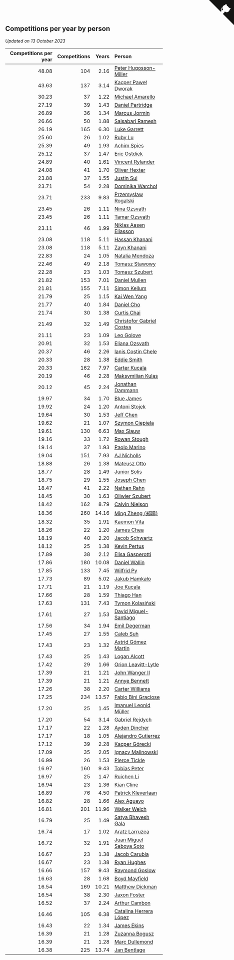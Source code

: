 ## Competitions per year by person

*Updated on 13 October 2023*

| Competitions per year | Competitions | Years | Person |
| ---: | ---: | ---: | :--- |
| 48.08 | 104 | 2.16 | [Peter Hugosson-Miller](https://www.worldcubeassociation.org/persons/2021HUGO01) |
| 43.63 | 137 | 3.14 | [Kacper Paweł Dworak](https://www.worldcubeassociation.org/persons/2020DWOR01) |
| 30.23 | 37 | 1.22 | [Michael Amarello](https://www.worldcubeassociation.org/persons/2022AMAR09) |
| 27.19 | 39 | 1.43 | [Daniel Partridge](https://www.worldcubeassociation.org/persons/2022PART02) |
| 26.89 | 36 | 1.34 | [Marcus Jormin](https://www.worldcubeassociation.org/persons/2022JORM01) |
| 26.66 | 50 | 1.88 | [Saisabari Ramesh](https://www.worldcubeassociation.org/persons/2021RAME01) |
| 26.19 | 165 | 6.30 | [Luke Garrett](https://www.worldcubeassociation.org/persons/2017GARR05) |
| 25.60 | 26 | 1.02 | [Ruby Lu](https://www.worldcubeassociation.org/persons/2022LURU01) |
| 25.39 | 49 | 1.93 | [Achim Spies](https://www.worldcubeassociation.org/persons/2021SPIE01) |
| 25.12 | 37 | 1.47 | [Eric Ostdiek](https://www.worldcubeassociation.org/persons/2022OSTD01) |
| 24.89 | 40 | 1.61 | [Vincent Rylander](https://www.worldcubeassociation.org/persons/2022RYLA01) |
| 24.08 | 41 | 1.70 | [Oliver Hexter](https://www.worldcubeassociation.org/persons/2022HEXT01) |
| 23.88 | 37 | 1.55 | [Justin Sui](https://www.worldcubeassociation.org/persons/2022SUIJ01) |
| 23.71 | 54 | 2.28 | [Dominika Warchoł](https://www.worldcubeassociation.org/persons/2021WARC01) |
| 23.71 | 233 | 9.83 | [Przemysław Rogalski](https://www.worldcubeassociation.org/persons/2013ROGA02) |
| 23.45 | 26 | 1.11 | [Nina Ozsvath](https://www.worldcubeassociation.org/persons/2022OZSV03) |
| 23.45 | 26 | 1.11 | [Tamar Ozsvath](https://www.worldcubeassociation.org/persons/2022OZSV04) |
| 23.11 | 46 | 1.99 | [Niklas Aasen Eliasson](https://www.worldcubeassociation.org/persons/2021ELIA01) |
| 23.08 | 118 | 5.11 | [Hassan Khanani](https://www.worldcubeassociation.org/persons/2018KHAN26) |
| 23.08 | 118 | 5.11 | [Zayn Khanani](https://www.worldcubeassociation.org/persons/2018KHAN28) |
| 22.83 | 24 | 1.05 | [Natalia Mendoza](https://www.worldcubeassociation.org/persons/2022MEND24) |
| 22.46 | 49 | 2.18 | [Tomasz Stawowy](https://www.worldcubeassociation.org/persons/2021STAW01) |
| 22.28 | 23 | 1.03 | [Tomasz Szubert](https://www.worldcubeassociation.org/persons/2022SZUB02) |
| 21.82 | 153 | 7.01 | [Daniel Mullen](https://www.worldcubeassociation.org/persons/2016MULL04) |
| 21.81 | 155 | 7.11 | [Simon Kellum](https://www.worldcubeassociation.org/persons/2016KELL12) |
| 21.79 | 25 | 1.15 | [Kai Wen Yang](https://www.worldcubeassociation.org/persons/2022YANG19) |
| 21.77 | 40 | 1.84 | [Daniel Cho](https://www.worldcubeassociation.org/persons/2021CHOD01) |
| 21.74 | 30 | 1.38 | [Curtis Chai](https://www.worldcubeassociation.org/persons/2022CHAI02) |
| 21.49 | 32 | 1.49 | [Christofor Gabriel Costea](https://www.worldcubeassociation.org/persons/2022COST03) |
| 21.11 | 23 | 1.09 | [Leo Golove](https://www.worldcubeassociation.org/persons/2022GOLO02) |
| 20.91 | 32 | 1.53 | [Eliana Ozsvath](https://www.worldcubeassociation.org/persons/2022OZSV01) |
| 20.37 | 46 | 2.26 | [Ianis Costin Chele](https://www.worldcubeassociation.org/persons/2021CHEL01) |
| 20.33 | 28 | 1.38 | [Eddie Smith](https://www.worldcubeassociation.org/persons/2022SMIT20) |
| 20.33 | 162 | 7.97 | [Carter Kucala](https://www.worldcubeassociation.org/persons/2015KUCA01) |
| 20.19 | 46 | 2.28 | [Maksymilian Kulas](https://www.worldcubeassociation.org/persons/2021KULA02) |
| 20.12 | 45 | 2.24 | [Jonathan Dammann](https://www.worldcubeassociation.org/persons/2021DAMM01) |
| 19.97 | 34 | 1.70 | [Blue James](https://www.worldcubeassociation.org/persons/2022JAME01) |
| 19.92 | 24 | 1.20 | [Antoni Stojek](https://www.worldcubeassociation.org/persons/2022STOJ03) |
| 19.64 | 30 | 1.53 | [Jeff Chen](https://www.worldcubeassociation.org/persons/2022CHEN19) |
| 19.62 | 21 | 1.07 | [Szymon Ciepiela](https://www.worldcubeassociation.org/persons/2022CIEP01) |
| 19.61 | 130 | 6.63 | [Max Siauw](https://www.worldcubeassociation.org/persons/2017SIAU02) |
| 19.16 | 33 | 1.72 | [Rowan Stough](https://www.worldcubeassociation.org/persons/2022STOU01) |
| 19.14 | 37 | 1.93 | [Paolo Marino](https://www.worldcubeassociation.org/persons/2021MARI04) |
| 19.04 | 151 | 7.93 | [AJ Nicholls](https://www.worldcubeassociation.org/persons/2015NICH04) |
| 18.88 | 26 | 1.38 | [Mateusz Otto](https://www.worldcubeassociation.org/persons/2022OTTO01) |
| 18.77 | 28 | 1.49 | [Junior Solis](https://www.worldcubeassociation.org/persons/2022SOLI03) |
| 18.75 | 29 | 1.55 | [Joseph Chen](https://www.worldcubeassociation.org/persons/2022CHEN16) |
| 18.47 | 41 | 2.22 | [Nathan Rahn](https://www.worldcubeassociation.org/persons/2021RAHN01) |
| 18.45 | 30 | 1.63 | [Oliwier Szubert](https://www.worldcubeassociation.org/persons/2022SZUB01) |
| 18.42 | 162 | 8.79 | [Calvin Nielson](https://www.worldcubeassociation.org/persons/2014NIEL03) |
| 18.36 | 260 | 14.16 | [Ming Zheng (郑鸣)](https://www.worldcubeassociation.org/persons/2009ZHEN11) |
| 18.32 | 35 | 1.91 | [Kaemon Vita](https://www.worldcubeassociation.org/persons/2021VITA01) |
| 18.26 | 22 | 1.20 | [James Chea](https://www.worldcubeassociation.org/persons/2022CHEA05) |
| 18.19 | 40 | 2.20 | [Jacob Schwartz](https://www.worldcubeassociation.org/persons/2021SCHW01) |
| 18.12 | 25 | 1.38 | [Kevin Pertus](https://www.worldcubeassociation.org/persons/2022PERT01) |
| 17.89 | 38 | 2.12 | [Elisa Gasperotti](https://www.worldcubeassociation.org/persons/2021GASP01) |
| 17.86 | 180 | 10.08 | [Daniel Wallin](https://www.worldcubeassociation.org/persons/2013WALL03) |
| 17.85 | 133 | 7.45 | [Wilfrid Py](https://www.worldcubeassociation.org/persons/2016PYWI01) |
| 17.73 | 89 | 5.02 | [Jakub Hamkało](https://www.worldcubeassociation.org/persons/2018HAMK01) |
| 17.71 | 21 | 1.19 | [Joe Kucala](https://www.worldcubeassociation.org/persons/2022KUCA01) |
| 17.66 | 28 | 1.59 | [Thiago Han](https://www.worldcubeassociation.org/persons/2022HANT01) |
| 17.63 | 131 | 7.43 | [Tymon Kolasiński](https://www.worldcubeassociation.org/persons/2016KOLA02) |
| 17.61 | 27 | 1.53 | [David Miguel-Santiago](https://www.worldcubeassociation.org/persons/2022MIGU02) |
| 17.56 | 34 | 1.94 | [Emil Degerman](https://www.worldcubeassociation.org/persons/2021DEGE01) |
| 17.45 | 27 | 1.55 | [Caleb Suh](https://www.worldcubeassociation.org/persons/2022SUHC01) |
| 17.43 | 23 | 1.32 | [Astrid Gómez Martin](https://www.worldcubeassociation.org/persons/2022MART26) |
| 17.43 | 25 | 1.43 | [Logan Alcott](https://www.worldcubeassociation.org/persons/2022ALCO02) |
| 17.42 | 29 | 1.66 | [Orion Leavitt-Lytle](https://www.worldcubeassociation.org/persons/2022LEAV01) |
| 17.39 | 21 | 1.21 | [John Wanger II](https://www.worldcubeassociation.org/persons/2022WANG39) |
| 17.39 | 21 | 1.21 | [Annye Bennett](https://www.worldcubeassociation.org/persons/2022BENN11) |
| 17.26 | 38 | 2.20 | [Carter Williams](https://www.worldcubeassociation.org/persons/2021WILL06) |
| 17.25 | 234 | 13.57 | [Fabio Bini Graciose](https://www.worldcubeassociation.org/persons/2010GRAC02) |
| 17.20 | 25 | 1.45 | [Imanuel Leonid Müller](https://www.worldcubeassociation.org/persons/2022MULL02) |
| 17.20 | 54 | 3.14 | [Gabriel Rejdych](https://www.worldcubeassociation.org/persons/2020REJD01) |
| 17.17 | 22 | 1.28 | [Ayden Dincher](https://www.worldcubeassociation.org/persons/2022DINC01) |
| 17.17 | 18 | 1.05 | [Alejandro Gutierrez](https://www.worldcubeassociation.org/persons/2022GUTI09) |
| 17.12 | 39 | 2.28 | [Kacper Górecki](https://www.worldcubeassociation.org/persons/2021GORE01) |
| 17.09 | 35 | 2.05 | [Ignacy Malinowski](https://www.worldcubeassociation.org/persons/2021MALI02) |
| 16.99 | 26 | 1.53 | [Pierce Tickle](https://www.worldcubeassociation.org/persons/2022TICK01) |
| 16.97 | 160 | 9.43 | [Tobias Peter](https://www.worldcubeassociation.org/persons/2014PETE03) |
| 16.97 | 25 | 1.47 | [Ruichen Li](https://www.worldcubeassociation.org/persons/2022LIRU02) |
| 16.94 | 23 | 1.36 | [Kian Cline](https://www.worldcubeassociation.org/persons/2022CLIN01) |
| 16.89 | 76 | 4.50 | [Patrick Kleverlaan](https://www.worldcubeassociation.org/persons/2019KLEV01) |
| 16.82 | 28 | 1.66 | [Alex Aguayo](https://www.worldcubeassociation.org/persons/2022AGUA01) |
| 16.81 | 201 | 11.96 | [Walker Welch](https://www.worldcubeassociation.org/persons/2011WELC01) |
| 16.79 | 25 | 1.49 | [Satya Bhavesh Gala](https://www.worldcubeassociation.org/persons/2022GALA03) |
| 16.74 | 17 | 1.02 | [Aratz Larruzea](https://www.worldcubeassociation.org/persons/2022LARR02) |
| 16.72 | 32 | 1.91 | [Juan Miguel Saboya Soto](https://www.worldcubeassociation.org/persons/2021SOTO01) |
| 16.67 | 23 | 1.38 | [Jacob Carubia](https://www.worldcubeassociation.org/persons/2022CARU02) |
| 16.67 | 23 | 1.38 | [Ryan Hughes](https://www.worldcubeassociation.org/persons/2022HUGH04) |
| 16.66 | 157 | 9.43 | [Raymond Goslow](https://www.worldcubeassociation.org/persons/2014GOSL01) |
| 16.63 | 28 | 1.68 | [Boyd Mayfield](https://www.worldcubeassociation.org/persons/2022MAYF01) |
| 16.54 | 169 | 10.21 | [Matthew Dickman](https://www.worldcubeassociation.org/persons/2013DICK01) |
| 16.54 | 38 | 2.30 | [Jaxon Foster](https://www.worldcubeassociation.org/persons/2021FOST01) |
| 16.52 | 37 | 2.24 | [Arthur Cambon](https://www.worldcubeassociation.org/persons/2021CAMB01) |
| 16.46 | 105 | 6.38 | [Catalina Herrera López](https://www.worldcubeassociation.org/persons/2017LOPE31) |
| 16.43 | 22 | 1.34 | [James Ekins](https://www.worldcubeassociation.org/persons/2022EKIN01) |
| 16.39 | 21 | 1.28 | [Zuzanna Bogusz](https://www.worldcubeassociation.org/persons/2022BOGU01) |
| 16.39 | 21 | 1.28 | [Marc Dullemond](https://www.worldcubeassociation.org/persons/2022DULL01) |
| 16.38 | 225 | 13.74 | [Jan Bentlage](https://www.worldcubeassociation.org/persons/2010BENT01) |


<a href="https://github.com/jonatanklosko/wca_statistics" class="github-corner" aria-label="View source on Github"><svg width="80" height="80" viewBox="0 0 250 250" style="fill:#151513; color:#fff; position: absolute; top: 0; border: 0; right: 0;" aria-hidden="true"><path d="M0,0 L115,115 L130,115 L142,142 L250,250 L250,0 Z"></path><path d="M128.3,109.0 C113.8,99.7 119.0,89.6 119.0,89.6 C122.0,82.7 120.5,78.6 120.5,78.6 C119.2,72.0 123.4,76.3 123.4,76.3 C127.3,80.9 125.5,87.3 125.5,87.3 C122.9,97.6 130.6,101.9 134.4,103.2" fill="currentColor" style="transform-origin: 130px 106px;" class="octo-arm"></path><path d="M115.0,115.0 C114.9,115.1 118.7,116.5 119.8,115.4 L133.7,101.6 C136.9,99.2 139.9,98.4 142.2,98.6 C133.8,88.0 127.5,74.4 143.8,58.0 C148.5,53.4 154.0,51.2 159.7,51.0 C160.3,49.4 163.2,43.6 171.4,40.1 C171.4,40.1 176.1,42.5 178.8,56.2 C183.1,58.6 187.2,61.8 190.9,65.4 C194.5,69.0 197.7,73.2 200.1,77.6 C213.8,80.2 216.3,84.9 216.3,84.9 C212.7,93.1 206.9,96.0 205.4,96.6 C205.1,102.4 203.0,107.8 198.3,112.5 C181.9,128.9 168.3,122.5 157.7,114.1 C157.9,116.9 156.7,120.9 152.7,124.9 L141.0,136.5 C139.8,137.7 141.6,141.9 141.8,141.8 Z" fill="currentColor" class="octo-body"></path></svg></a><style>.github-corner:hover .octo-arm{animation:octocat-wave 560ms ease-in-out}@keyframes octocat-wave{0%,100%{transform:rotate(0)}20%,60%{transform:rotate(-25deg)}40%,80%{transform:rotate(10deg)}}@media (max-width:500px){.github-corner:hover .octo-arm{animation:none}.github-corner .octo-arm{animation:octocat-wave 560ms ease-in-out}}</style>
